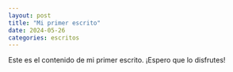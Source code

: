 ```yaml
---
layout: post
title: "Mi primer escrito"
date: 2024-05-26
categories: escritos
---
```

Este es el contenido de mi primer escrito. ¡Espero que lo disfrutes!
